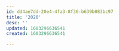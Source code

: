 ```yaml
---
id: dd4ae7dd-20e4-4fa3-8f36-b639b083bc97
title: '2020'
desc: ''
updated: 1603296636541
created: 1603296636541

---
```


